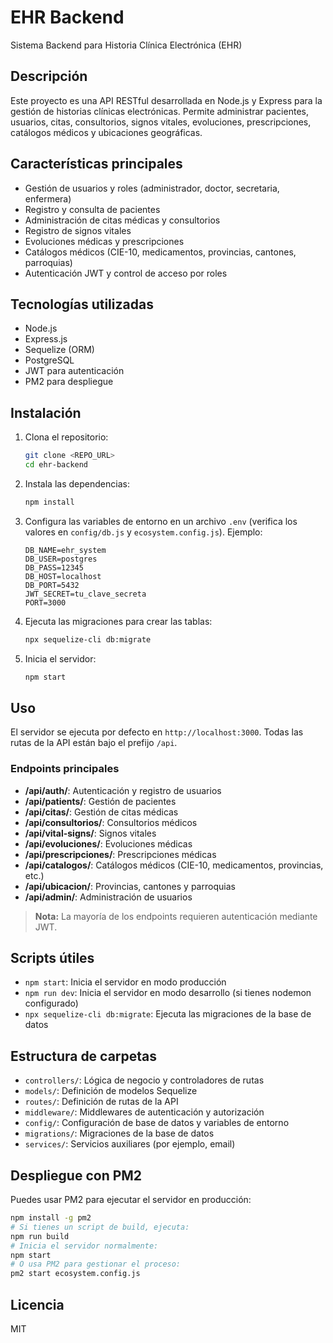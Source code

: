 # EHR Backend

Sistema Backend para Historia Clínica Electrónica (EHR)

## Descripción
Este proyecto es una API RESTful desarrollada en Node.js y Express para la gestión de historias clínicas electrónicas. Permite administrar pacientes, usuarios, citas, consultorios, signos vitales, evoluciones, prescripciones, catálogos médicos y ubicaciones geográficas.

## Características principales
- Gestión de usuarios y roles (administrador, doctor, secretaria, enfermera)
- Registro y consulta de pacientes
- Administración de citas médicas y consultorios
- Registro de signos vitales
- Evoluciones médicas y prescripciones
- Catálogos médicos (CIE-10, medicamentos, provincias, cantones, parroquias)
- Autenticación JWT y control de acceso por roles

## Tecnologías utilizadas
- Node.js
- Express.js
- Sequelize (ORM)
- PostgreSQL
- JWT para autenticación
- PM2 para despliegue

## Instalación
1. Clona el repositorio:
   ```sh
   git clone <REPO_URL>
   cd ehr-backend
   ```
2. Instala las dependencias:
   ```sh
   npm install
   ```
3. Configura las variables de entorno en un archivo `.env` (verifica los valores en `config/db.js` y `ecosystem.config.js`). Ejemplo:
   ```env
   DB_NAME=ehr_system
   DB_USER=postgres
   DB_PASS=12345
   DB_HOST=localhost
   DB_PORT=5432
   JWT_SECRET=tu_clave_secreta
   PORT=3000
   ```
4. Ejecuta las migraciones para crear las tablas:
   ```sh
   npx sequelize-cli db:migrate
   ```
5. Inicia el servidor:
   ```sh
   npm start
   ```

## Uso
El servidor se ejecuta por defecto en `http://localhost:3000`. Todas las rutas de la API están bajo el prefijo `/api`.

### Endpoints principales
- **/api/auth/**: Autenticación y registro de usuarios
- **/api/patients/**: Gestión de pacientes
- **/api/citas/**: Gestión de citas médicas
- **/api/consultorios/**: Consultorios médicos
- **/api/vital-signs/**: Signos vitales
- **/api/evoluciones/**: Evoluciones médicas
- **/api/prescripciones/**: Prescripciones médicas
- **/api/catalogos/**: Catálogos médicos (CIE-10, medicamentos, provincias, etc.)
- **/api/ubicacion/**: Provincias, cantones y parroquias
- **/api/admin/**: Administración de usuarios

> **Nota:** La mayoría de los endpoints requieren autenticación mediante JWT.

## Scripts útiles
- `npm start`: Inicia el servidor en modo producción
- `npm run dev`: Inicia el servidor en modo desarrollo (si tienes nodemon configurado)
- `npx sequelize-cli db:migrate`: Ejecuta las migraciones de la base de datos

## Estructura de carpetas
- `controllers/`: Lógica de negocio y controladores de rutas
- `models/`: Definición de modelos Sequelize
- `routes/`: Definición de rutas de la API
- `middleware/`: Middlewares de autenticación y autorización
- `config/`: Configuración de base de datos y variables de entorno
- `migrations/`: Migraciones de la base de datos
- `services/`: Servicios auxiliares (por ejemplo, email)

## Despliegue con PM2
Puedes usar PM2 para ejecutar el servidor en producción:
```sh
npm install -g pm2
# Si tienes un script de build, ejecuta:
npm run build
# Inicia el servidor normalmente:
npm start
# O usa PM2 para gestionar el proceso:
pm2 start ecosystem.config.js
```

## Licencia
MIT
